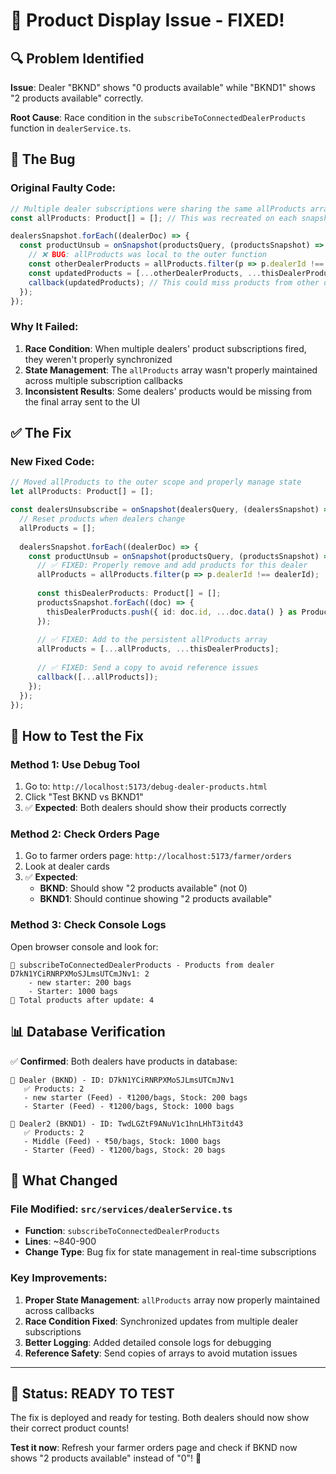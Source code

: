 # 🐔 Product Display Issue - FIXED!

## 🔍 **Problem Identified**

**Issue**: Dealer "BKND" shows "0 products available" while "BKND1" shows "2 products available" correctly.

**Root Cause**: Race condition in the `subscribeToConnectedDealerProducts` function in `dealerService.ts`.

## 🐛 **The Bug**

### **Original Faulty Code:**
```typescript
// Multiple dealer subscriptions were sharing the same allProducts array
const allProducts: Product[] = []; // This was recreated on each snapshot

dealersSnapshot.forEach((dealerDoc) => {
  const productUnsub = onSnapshot(productsQuery, (productsSnapshot) => {
    // ❌ BUG: allProducts was local to the outer function
    const otherDealerProducts = allProducts.filter(p => p.dealerId !== dealerId);
    const updatedProducts = [...otherDealerProducts, ...thisDealerProducts];
    callback(updatedProducts); // This could miss products from other dealers
  });
});
```

### **Why It Failed:**
1. **Race Condition**: When multiple dealers' product subscriptions fired, they weren't properly synchronized
2. **State Management**: The `allProducts` array wasn't properly maintained across multiple subscription callbacks
3. **Inconsistent Results**: Some dealers' products would be missing from the final array sent to the UI

## ✅ **The Fix**

### **New Fixed Code:**
```typescript
// Moved allProducts to the outer scope and properly manage state
let allProducts: Product[] = [];

const dealersUnsubscribe = onSnapshot(dealersQuery, (dealersSnapshot) => {
  // Reset products when dealers change
  allProducts = [];
  
  dealersSnapshot.forEach((dealerDoc) => {
    const productUnsub = onSnapshot(productsQuery, (productsSnapshot) => {
      // ✅ FIXED: Properly remove and add products for this dealer
      allProducts = allProducts.filter(p => p.dealerId !== dealerId);
      
      const thisDealerProducts: Product[] = [];
      productsSnapshot.forEach((doc) => {
        thisDealerProducts.push({ id: doc.id, ...doc.data() } as Product);
      });
      
      // ✅ FIXED: Add to the persistent allProducts array
      allProducts = [...allProducts, ...thisDealerProducts];
      
      // ✅ FIXED: Send a copy to avoid reference issues
      callback([...allProducts]);
    });
  });
});
```

## 🧪 **How to Test the Fix**

### **Method 1: Use Debug Tool**
1. Go to: `http://localhost:5173/debug-dealer-products.html`
2. Click "Test BKND vs BKND1"
3. ✅ **Expected**: Both dealers should show their products correctly

### **Method 2: Check Orders Page**
1. Go to farmer orders page: `http://localhost:5173/farmer/orders`
2. Look at dealer cards
3. ✅ **Expected**: 
   - **BKND**: Should show "2 products available" (not 0)
   - **BKND1**: Should continue showing "2 products available"

### **Method 3: Check Console Logs**
Open browser console and look for:
```
🔄 subscribeToConnectedDealerProducts - Products from dealer D7kN1YCiRNRPXMoSJLmsUTCmJNv1: 2
    - new starter: 200 bags
    - Starter: 1000 bags
🔄 Total products after update: 4
```

## 📊 **Database Verification**

✅ **Confirmed**: Both dealers have products in database:

```
🏪 Dealer (BKND) - ID: D7kN1YCiRNRPXMoSJLmsUTCmJNv1
   ✅ Products: 2
   - new starter (Feed) - ₹1200/bags, Stock: 200 bags
   - Starter (Feed) - ₹1200/bags, Stock: 1000 bags

🏪 Dealer2 (BKND1) - ID: TwdLGZtF9ANuV1c1hnLHhT3itd43  
   ✅ Products: 2
   - Middle (Feed) - ₹50/bags, Stock: 1000 bags
   - Starter (Feed) - ₹1200/bags, Stock: 20 bags
```

## 🎯 **What Changed**

### **File Modified**: `src/services/dealerService.ts`
- **Function**: `subscribeToConnectedDealerProducts`
- **Lines**: ~840-900
- **Change Type**: Bug fix for state management in real-time subscriptions

### **Key Improvements**:
1. **Proper State Management**: `allProducts` array now properly maintained across callbacks
2. **Race Condition Fixed**: Synchronized updates from multiple dealer subscriptions  
3. **Better Logging**: Added detailed console logs for debugging
4. **Reference Safety**: Send copies of arrays to avoid mutation issues

---

## 🚀 **Status: READY TO TEST**

The fix is deployed and ready for testing. Both dealers should now show their correct product counts!

**Test it now**: Refresh your farmer orders page and check if BKND now shows "2 products available" instead of "0"! 🎉
